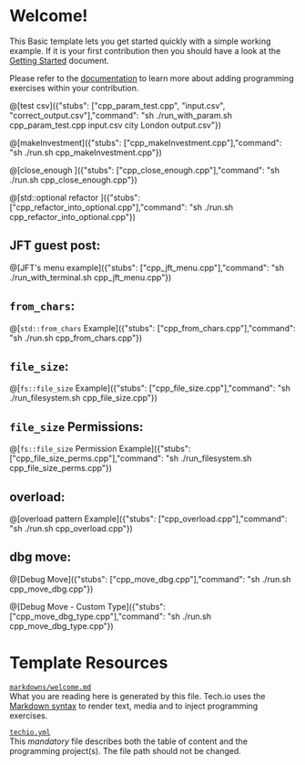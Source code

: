 # Welcome!

This Basic template lets you get started quickly with a simple working example. If it is your first contribution then you should have a look at the [Getting Started](https://tech.io/doc/getting-started-create-playground) document.


Please refer to the [documentation](https://tech.io/doc) to learn more about adding programming exercises within your contribution.

@[test csv]({"stubs": ["cpp_param_test.cpp", "input.csv", "correct_output.csv"],"command": "sh ./run_with_param.sh cpp_param_test.cpp input.csv city London output.csv"})

@[makeInvestment]({"stubs": ["cpp_makeInvestment.cpp"],"command": "sh ./run.sh cpp_makeInvestment.cpp"})

@[close_enough ]({"stubs": ["cpp_close_enough.cpp"],"command": "sh ./run.sh cpp_close_enough.cpp"})

@[std::optional refactor ]({"stubs": ["cpp_refactor_into_optional.cpp"],"command": "sh ./run.sh cpp_refactor_into_optional.cpp"})


## JFT guest post:

@[JFT's menu example]({"stubs": ["cpp_jft_menu.cpp"],"command": "sh ./run_with_terminal.sh cpp_jft_menu.cpp"})

## `from_chars`:

@[`std::from_chars` Example]({"stubs": ["cpp_from_chars.cpp"],"command": "sh ./run.sh cpp_from_chars.cpp"})

## `file_size`:

@[`fs::file_size` Example]({"stubs": ["cpp_file_size.cpp"],"command": "sh ./run_filesystem.sh cpp_file_size.cpp"})

## `file_size` Permissions:

@[`fs::file_size` Permission Example]({"stubs": ["cpp_file_size_perms.cpp"],"command": "sh ./run_filesystem.sh cpp_file_size_perms.cpp"})

## overload:

@[overload pattern Example]({"stubs": ["cpp_overload.cpp"],"command": "sh ./run.sh cpp_overload.cpp"})

## dbg move:

@[Debug Move]({"stubs": ["cpp_move_dbg.cpp"],"command": "sh ./run.sh cpp_move_dbg.cpp"})

@[Debug Move - Custom Type]({"stubs": ["cpp_move_dbg_type.cpp"],"command": "sh ./run.sh cpp_move_dbg_type.cpp"})

# Template Resources

[`markdowns/welcome.md`](https://github.com/TechDotIO/techio-basic-template/blob/master/markdowns/welcome.md)  
What you are reading here is generated by this file. Tech.io uses the [Markdown syntax](https://tech.io/doc/reference-markdowns) to render text, media and to inject programming exercises.


[`techio.yml`](https://github.com/TechDotIO/techio-basic-template/blob/master/techio.yml)  
This *mandatory* file describes both the table of content and the programming project(s). The file path should not be changed.